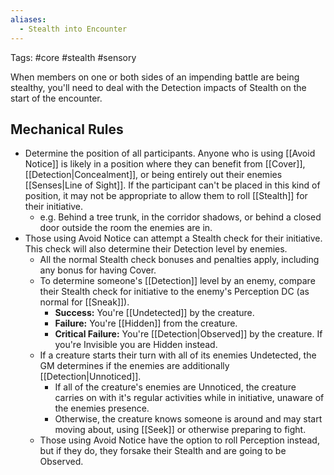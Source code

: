 ```yaml
---
aliases:
  - Stealth into Encounter
---
```

Tags: #core #stealth #sensory 

When members on one or both sides of an impending battle are being stealthy, you'll need to deal with the Detection impacts of Stealth on the start of the encounter.

## Mechanical Rules

- Determine the position of all participants. Anyone who is using [[Avoid Notice]] is likely in a position where they can benefit from [[Cover]], [[Detection|Concealment]], or being entirely out their enemies [[Senses|Line of Sight]]. If the participant can't be placed in this kind of position, it may not be appropriate to allow them to roll [[Stealth]] for their initiative.
	- e.g. Behind a tree trunk, in the corridor shadows, or behind a closed door outside the room the enemies are in.
- Those using Avoid Notice can attempt a Stealth check for their initiative. This check will also determine their Detection level by enemies.
	- All the normal Stealth check bonuses and penalties apply, including any bonus for having Cover.
	- To determine someone's [[Detection]] level by an enemy, compare their Stealth check for initiative to the enemy's Perception DC (as normal for [[Sneak]]).
		- **Success:** You're [[Undetected]] by the creature.  
		- **Failure:** You're [[Hidden]] from the creature.
		- **Critical Failure:** You're [[Detection|Observed]] by the creature. If you're Invisible you are Hidden instead.
	- If a creature starts their turn with all of its enemies Undetected, the GM determines if the enemies are additionally [[Detection|Unnoticed]].
		- If all of the creature's enemies are Unnoticed, the creature carries on with it's regular activities while in initiative, unaware of the enemies presence.
		- Otherwise, the creature knows someone is around and may start moving about, using [[Seek]] or otherwise preparing to fight. 
	- Those using Avoid Notice have the option to roll Perception instead, but if they do, they forsake their Stealth and are going to be Observed.